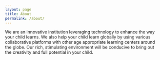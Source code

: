 ```yaml
---
layout: page
title: About
permalink: /about/
---
```


<!-- This is the base Jekyll theme. You can find out more info about customizing your Jekyll theme, as well as basic Jekyll usage documentation at [jekyllrb.com](https://jekyllrb.com/)

You can find the source code for Minima at GitHub:
[jekyll][jekyll-organization] /
[minima](https://github.com/jekyll/minima)

You can find the source code for Jekyll at GitHub:
[jekyll][jekyll-organization] /
[jekyll](https://github.com/jekyll/jekyll) -->

We are an innovative institution leveraging technology to enhance the way your child learns. We also help your child learn globally by using various collaborative platforms with other age appropriate learning centers around the globe. Our rich, stimulating environment will be conducive to bring out the creativity and full potential in your child.

<!-- [jekyll-organization]: https://github.com/jekyll -->
